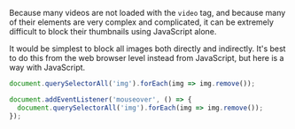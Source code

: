 Because many videos are not loaded with the `video` tag,
  and because many of their elements are very complex and complicated,
    it can be extremely difficult to block their thumbnails using JavaScript alone.

It would be simplest to block all images both directly and indirectly.
  It's best to do this from the web browser level instead from JavaScript, but here is a way with JavaScript.

```js
document.querySelectorAll('img').forEach(img => img.remove());

document.addEventListener('mouseover', () => {
  document.querySelectorAll('img').forEach(img => img.remove());
});
```
